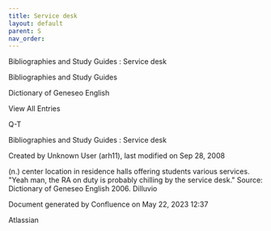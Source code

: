 ```yaml
---
title: Service desk
layout: default
parent: S
nav_order:
---
```


Bibliographies and Study Guides : Service desk

Bibliographies and Study Guides

Dictionary of Geneseo English

View All Entries

Q-T

Bibliographies and Study Guides : Service desk

Created by  Unknown User (arh11), last modified on Sep 28, 2008

(n.) center location in residence halls offering students various services. &quot;Yeah man, the RA on duty is probably chilling by the service desk.&quot; Source: Dictionary of Geneseo English 2006. Dilluvio

Document generated by Confluence on May 22, 2023 12:37

Atlassian
